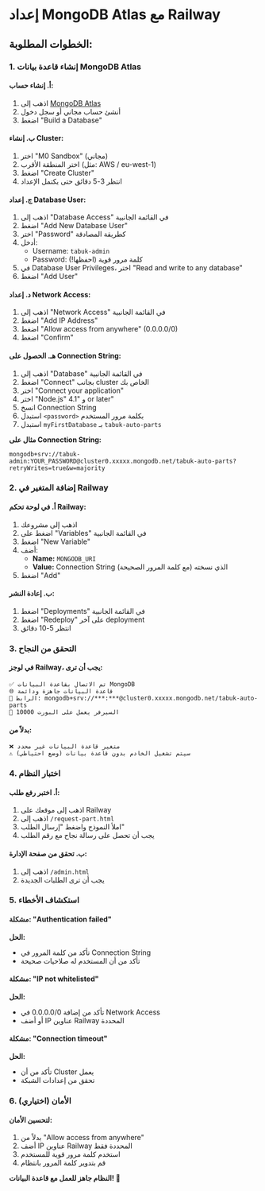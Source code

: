 # إعداد MongoDB Atlas مع Railway

## الخطوات المطلوبة:

### 1. إنشاء قاعدة بيانات MongoDB Atlas

#### أ. إنشاء حساب:
1. اذهب إلى [MongoDB Atlas](https://cloud.mongodb.com)
2. أنشئ حساب مجاني أو سجل دخول
3. اضغط "Build a Database"

#### ب. إنشاء Cluster:
1. اختر "M0 Sandbox" (مجاني)
2. اختر المنطقة الأقرب (مثل: AWS / eu-west-1)
3. اضغط "Create Cluster"
4. انتظر 3-5 دقائق حتى يكتمل الإعداد

#### ج. إعداد Database User:
1. اذهب إلى "Database Access" في القائمة الجانبية
2. اضغط "Add New Database User"
3. اختر "Password" كطريقة المصادقة
4. أدخل:
   - Username: `tabuk-admin`
   - Password: كلمة مرور قوية (احفظها!)
5. في Database User Privileges، اختر "Read and write to any database"
6. اضغط "Add User"

#### د. إعداد Network Access:
1. اذهب إلى "Network Access" في القائمة الجانبية
2. اضغط "Add IP Address"
3. اضغط "Allow access from anywhere" (0.0.0.0/0)
4. اضغط "Confirm"

#### هـ. الحصول على Connection String:
1. اذهب إلى "Database" في القائمة الجانبية
2. اضغط "Connect" بجانب cluster الخاص بك
3. اختر "Connect your application"
4. اختر "Node.js" و "4.1 or later"
5. انسخ Connection String
6. استبدل `<password>` بكلمة مرور المستخدم
7. استبدل `myFirstDatabase` بـ `tabuk-auto-parts`

**مثال على Connection String:**
```
mongodb+srv://tabuk-admin:YOUR_PASSWORD@cluster0.xxxxx.mongodb.net/tabuk-auto-parts?retryWrites=true&w=majority
```

### 2. إضافة المتغير في Railway

#### أ. في لوحة تحكم Railway:
1. اذهب إلى مشروعك
2. اضغط على "Variables" في القائمة الجانبية
3. اضغط "New Variable"
4. أضف:
   - **Name:** `MONGODB_URI`
   - **Value:** Connection String الذي نسخته (مع كلمة المرور الصحيحة)
5. اضغط "Add"

#### ب. إعادة النشر:
1. اضغط "Deployments" في القائمة الجانبية
2. اضغط "Redeploy" على آخر deployment
3. انتظر 5-10 دقائق

### 3. التحقق من النجاح

#### في لوجز Railway، يجب أن ترى:
```
✅ تم الاتصال بقاعدة البيانات MongoDB
🌐 قاعدة البيانات جاهزة ودائمة
🔗 الرابط: mongodb+srv://***:***@cluster0.xxxxx.mongodb.net/tabuk-auto-parts
🚀 السيرفر يعمل على البورت 10000
```

#### بدلاً من:
```
❌ متغير قاعدة البيانات غير محدد
⚠️ سيتم تشغيل الخادم بدون قاعدة بيانات (وضع احتياطي)
```

### 4. اختبار النظام

#### أ. اختبر رفع طلب:
1. اذهب إلى موقعك على Railway
2. اذهب إلى `/request-part.html`
3. املأ النموذج واضغط "إرسال الطلب"
4. يجب أن تحصل على رسالة نجاح مع رقم الطلب

#### ب. تحقق من صفحة الإدارة:
1. اذهب إلى `/admin.html`
2. يجب أن ترى الطلبات الجديدة

### 5. استكشاف الأخطاء

#### مشكلة: "Authentication failed"
**الحل:**
- تأكد من كلمة المرور في Connection String
- تأكد من أن المستخدم له صلاحيات صحيحة

#### مشكلة: "IP not whitelisted"
**الحل:**
- تأكد من إضافة 0.0.0.0/0 في Network Access
- أو أضف IP عناوين Railway المحددة

#### مشكلة: "Connection timeout"
**الحل:**
- تأكد من أن Cluster يعمل
- تحقق من إعدادات الشبكة

### 6. الأمان (اختياري)

#### لتحسين الأمان:
1. بدلاً من "Allow access from anywhere"
2. أضف IP عناوين Railway المحددة فقط
3. استخدم كلمة مرور قوية للمستخدم
4. قم بتدوير كلمة المرور بانتظام

**النظام جاهز للعمل مع قاعدة البيانات! 🎉**
